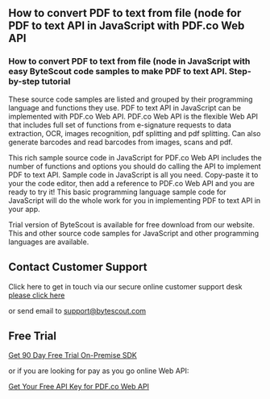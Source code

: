 ## How to convert PDF to text from file (node for PDF to text API in JavaScript with PDF.co Web API

### How to convert PDF to text from file (node in JavaScript with easy ByteScout code samples to make PDF to text API. Step-by-step tutorial

These source code samples are listed and grouped by their programming language and functions they use. PDF to text API in JavaScript can be implemented with PDF.co Web API. PDF.co Web API is the flexible Web API that includes full set of functions from e-signature requests to data extraction, OCR, images recognition, pdf splitting and pdf splitting. Can also generate barcodes and read barcodes from images, scans and pdf.

This rich sample source code in JavaScript for PDF.co Web API includes the number of functions and options you should do calling the API to implement PDF to text API. Sample code in JavaScript is all you need. Copy-paste it to your the code editor, then add a reference to PDF.co Web API and you are ready to try it! This basic programming language sample code for JavaScript will do the whole work for you in implementing PDF to text API in your app.

Trial version of ByteScout is available for free download from our website. This and other source code samples for JavaScript and other programming languages are available.

## Contact Customer Support

Click here to get in touch via our secure online customer support desk [please click here](https://bytescout.zendesk.com/hc/en-us/requests/new?subject=PDF.co%20Web%20API%20Question)

or send email to [support@bytescout.com](mailto:support@bytescout.com?subject=PDF.co%20Web%20API%20Question) 

## Free Trial

[Get 90 Day Free Trial On-Premise SDK](https://bytescout.com/download/web-installer?utm_source=github-readme)

or if you are looking for pay as you go online Web API:

[Get Your Free API Key for PDF.co Web API](https://pdf.co/documentation/api?utm_source=github-readme)